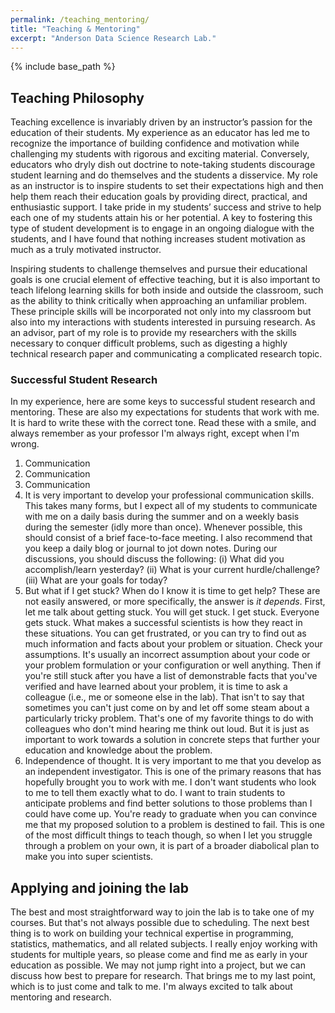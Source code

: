 ```yaml
---
permalink: /teaching_mentoring/
title: "Teaching & Mentoring"
excerpt: "Anderson Data Science Research Lab."
---
```


{% include base_path %}

## Teaching Philosophy
Teaching excellence is invariably driven by an instructor’s passion for the education of their students. My experience as an educator has led me to recognize the importance of building confidence and motivation while challenging my students with rigorous and exciting material. Conversely, educators who dryly dish out doctrine to note-taking students discourage student learning and do themselves and the students a disservice. My role as an instructor is to inspire students to set their expectations high and then help them reach their education goals by providing direct, practical, and enthusiastic support. I take pride in my students’ success and strive to help each one of my students attain his or her potential. A key to fostering this type of student development is to engage in an ongoing dialogue with the students, and I have found that nothing increases student motivation as much as a truly motivated instructor.

Inspiring students to challenge themselves and pursue their educational goals is one crucial element of effective teaching, but it is also important to teach lifelong learning skills for both inside and outside the classroom, such as the ability to think critically when approaching an unfamiliar problem. These principle skills will be incorporated not only into my classroom but also into my interactions with students interested in pursuing research. As an advisor, part of my role is to provide my researchers with the skills necessary to conquer difficult problems, such as digesting a highly technical research paper and communicating a complicated research topic.

### Successful Student Research
In my experience, here are some keys to successful student research and mentoring. These are also my expectations for students that work with me. It is hard to write these with the correct tone. Read these with a smile, and always remember as your professor I'm always right, except when I'm wrong.

1. Communication
2. Communication
3. Communication
4. It is very important to develop your professional communication skills. This takes many forms, but I expect all of my students to communicate with me on a daily basis during the summer and on a weekly basis during the semester (idly more than once). Whenever possible, this should consist of a brief face-to-face meeting. I also recommend that you keep a daily blog or journal to jot down notes. During our discussions, you should discuss the following: (i) What did you accomplish/learn yesterday?  (ii) What is your current hurdle/challenge? (iii) What are your goals for today?
5. But what if I get stuck? When do I know it is time to get help? These are not easily answered, or more specifically, the answer is <i>it depends</i>. First, let me talk about getting stuck. You will get stuck. I get stuck. Everyone gets stuck. What makes a successful scientists is how they react in these situations. You can get frustrated, or you can try to find out as much information and facts about your problem or situation. Check your assumptions. It's usually an incorrect assumption about your code or your problem formulation or your configuration or well anything. Then if you're still stuck after you have a list of demonstrable facts that you've verified and have learned about your problem, it is time to ask a colleague (i.e., me or someone else in the lab). That isn't to say that sometimes you can't just come on by and let off some steam about a particularly tricky problem. That's one of my favorite things to do with colleagues who don't mind hearing me think out loud. But it is just as important to work towards a solution in concrete steps that further your education and knowledge about the problem.
6. Independence of thought. It is very important to me that you develop as an independent investigator. This is one of the primary reasons that has hopefully brought you to work with me. I don't want students who look to me to tell them exactly what to do. I want to train students to anticipate problems and find better solutions to those problems than I could have come up. You're ready to graduate when you can convince me that my proposed solution to a problem is destined to fail. This is one of the most difficult things to teach though, so when I let you struggle through a problem on your own, it is part of a broader diabolical plan to make you into super scientists.

## Applying and joining the lab
The best and most straightforward way to join the lab is to take one of my courses. But that's not always possible due to scheduling. The next best thing is to work on building your technical expertise in programming, statistics, mathematics, and all related subjects. I really enjoy working with students for multiple years, so please come and find me as early in your education as possible. We may not jump right into a project, but we can discuss how best to prepare for research. That brings me to my last point, which is to just come and talk to me. I'm always excited to talk about mentoring and research.
